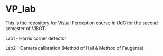 # VP_lab
This is the repository for Visual Perception course in UdG for the second semester of VIBOT.

Lab1 - Harris corner detector

Lab2 - Camera calibration (Method of Hall & Method of Faugeras)
